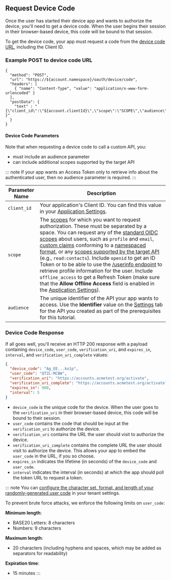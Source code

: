 ## Request Device Code

Once the user has started their device app and wants to authorize the device, you'll need to get a device code. When the user begins their session in their browser-based device, this code will be bound to that session. 

To get the device code, your app must request a code from the [device code URL](/api/authentication#device-code), including the Client ID.

### Example POST to device code URL

```har
{
  "method": "POST",
  "url": "https://${account.namespace}/oauth/device/code",
  "headers": [
    { "name": "Content-Type", "value": "application/x-www-form-urlencoded" }
  ],
  "postData": { 
    "text" : "{\"client_id\":\"${account.clientId}\",\"scope\":\"SCOPE\",\"audience\":\"AUDIENCE\" }"
  }
}
```

#### Device Code Parameters

Note that when requesting a device code to call a custom API, you:

- must include an audience parameter
- can include additional scopes supported by the target API

::: note
 If your app wants an Access Token only to retrieve info about the authenticated user, then no audience parameter is required.
:::

| Parameter Name  | Description |
|-----------------|-------------|
| `client_id`     |Your application's Client ID. You can find this value in your [Application Settings](${manage_url}/#/Applications/${account.clientId}/settings). |
| `scope`         | The [scopes](/scopes) for which you want to request authorization. These must be separated by a space. You can request any of the [standard OIDC scopes](https://openid.net/specs/openid-connect-core-1_0.html#StandardClaims) about users, such as `profile` and `email`, [custom claims](/scopes/current/custom-claims) conforming to a [namespaced format](/api-auth/tutorials/adoption/scope-custom-claims#custom-claims), or any [scopes supported by the target API](/scopes/current/api-scopes) (e.g., `read:contacts`). Include `openid` to get an ID Token or to be able to use the [/userinfo endpoint](/api/authentication#user-profile) to retrieve profile information for the user. Include `offline_access` to get a Refresh Token (make sure that the __Allow Offline Access__ field is enabled in the [Application Settings](${manage_url}/#/apis)). |
|`audience`      | The unique identifier of the API your app wants to access. Use the **Identifier** value on the [Settings](${manage_url}/#/apis) tab for the API you created as part of the prerequisites for this tutorial. |

### Device Code Response

If all goes well, you'll receive an HTTP 200 response with a payload containing `device_code`, `user_code`, `verification_uri`, and `expires_in`, `interval`, and `verification_uri_complete` values:

```json
{
  "device_code": "Ag_EE...ko1p",
  "user_code": "QTZL-MCBW",
  "verification_uri": "https://accounts.acmetest.org/activate",
  "verification_uri_complete": "https://accounts.acmetest.org/activate?user_code=QTZL-MCBW",
  "expires_in": 900,
  "interval": 5
}
```

* `device_code` is the unique code for the device. When the user goes to the `verification_uri` in their browser-based device, this code will be bound to their session.
* `user_code` contains the code that should be input at the `verification_uri` to authorize the device.
* `verification_uri` contains the URL the user should visit to authorize the device.
* `verification_uri_complete` contains the complete URL the user should visit to authorize the device. This allows your app to embed the `user_code` in the URL, if you so choose.
* `expires_in` indicates the lifetime (in seconds) of the `device_code` and `user_code`.
* `interval` indicates the interval (in seconds) at which the app should poll the token URL to request a token.

::: note
You can [configure the character set, format, and length of your randomly-generated user code](/dashboard/guides/tenants/configure-device-user-code-settings) in your tenant settings.

To prevent brute force attacks, we enforce the following limits on `user_code`:

**Minimum length**:
* BASE20 Letters: 8 characters
* Numbers: 9 characters

**Maximum length**: 
* 20 characters (including hyphens and spaces, which may be added as separators for readability)

**Expiration time**:
* 15 minutes
:::
